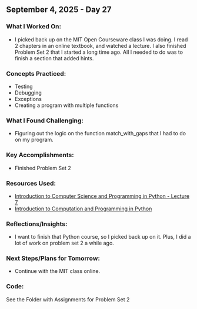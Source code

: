 ## September 4, 2025 - Day 27

### What I Worked On:  
- I picked back up on the MIT Open Courseware class I was doing. I read 2 chapters in an online textbook, and watched a lecture. I also finished Problem Set 2 that I started a long time ago. All I needed to do was to finish a section that added hints. 
  
### Concepts Practiced:  
- Testing
- Debugging
- Exceptions
- Creating a program with multiple functions 
           
### What I Found Challenging:  
- Figuring out the logic on the function match_with_gaps that I had to do on my program. 

### Key Accomplishments:  
- Finished Problem Set 2  
    
### Resources Used:  
- [Introduction to Computer Science and Programming in Python - Lecture 7](https://ocw.mit.edu/courses/6-0001-introduction-to-computer-science-and-programming-in-python-fall-2016/resources/lecture-7-testing-debugging-exceptions-and-assertions/)
- [Introduction to Computation and Programming in Python](https://dn720002.ca.archive.org/0/items/gate-2020-computer-science-and-technology-by-disha-experts/Introduction%20to%20Computation%20and%20Programming%20Using%20Python.pdf)
  
### Reflections/Insights:
- I want to finish that Python course, so I picked back up on it. Plus, I did a lot of work on problem set 2 a while ago. 
  
### Next Steps/Plans for Tomorrow: 
- Continue with the MIT class online. 

### Code: 
See the Folder with Assignments for Problem Set 2 
